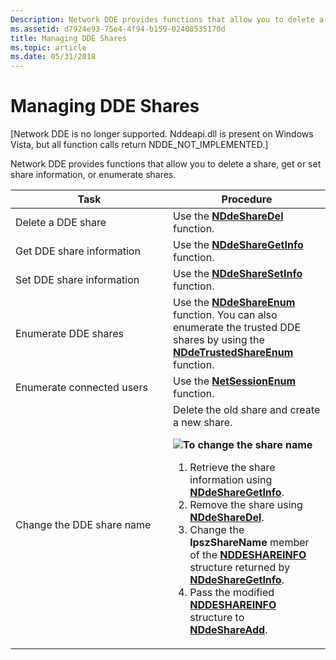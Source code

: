 ```yaml
---
Description: Network DDE provides functions that allow you to delete a share, get or set share information, or enumerate shares.
ms.assetid: d7924e93-75e4-4f94-b159-02408535170d
title: Managing DDE Shares
ms.topic: article
ms.date: 05/31/2018
---
```


# Managing DDE Shares

\[Network DDE is no longer supported. Nddeapi.dll is present on Windows Vista, but all function calls return NDDE\_NOT\_IMPLEMENTED.\]

Network DDE provides functions that allow you to delete a share, get or set share information, or enumerate shares.



<table>
<colgroup>
<col style="width: 50%" />
<col style="width: 50%" />
</colgroup>
<thead>
<tr class="header">
<th>Task</th>
<th>Procedure</th>
</tr>
</thead>
<tbody>
<tr class="odd">
<td>Delete a DDE share</td>
<td>Use the <a href="nddesharedel.md"><strong>NDdeShareDel</strong></a> function.</td>
</tr>
<tr class="even">
<td>Get DDE share information</td>
<td>Use the <a href="nddesharegetinfo.md"><strong>NDdeShareGetInfo</strong></a> function.</td>
</tr>
<tr class="odd">
<td>Set DDE share information</td>
<td>Use the <a href="nddesharesetinfo.md"><strong>NDdeShareSetInfo</strong></a> function.</td>
</tr>
<tr class="even">
<td>Enumerate DDE shares</td>
<td>Use the <a href="nddeshareenum.md"><strong>NDdeShareEnum</strong></a> function. You can also enumerate the trusted DDE shares by using the <a href="nddetrustedshareenum.md"><strong>NDdeTrustedShareEnum</strong></a> function.<br/></td>
</tr>
<tr class="odd">
<td>Enumerate connected users</td>
<td>Use the <a href="https://docs.microsoft.com/windows/desktop/api/lmshare/nf-lmshare-netsessionenum"><strong>NetSessionEnum</strong></a> function.</td>
</tr>
<tr class="even">
<td>Change the DDE share name</td>
<td>Delete the old share and create a new share.
<p><img src="../common/wedge.gif.md" /><strong>To change the share name</strong><br/></p>
<ol>
<li>Retrieve the share information using <a href="nddesharegetinfo.md"><strong>NDdeShareGetInfo</strong></a>.</li>
<li>Remove the share using <a href="nddesharedel.md"><strong>NDdeShareDel</strong></a>.</li>
<li>Change the <strong>lpszShareName</strong> member of the <a href="nddeshareinfo-str.md"><strong>NDDESHAREINFO</strong></a> structure returned by <a href="nddesharegetinfo.md"><strong>NDdeShareGetInfo</strong></a>.</li>
<li>Pass the modified <a href="nddeshareinfo-str.md"><strong>NDDESHAREINFO</strong></a> structure to <a href="nddeshareadd.md"><strong>NDdeShareAdd</strong></a>.</li>
</ol></td>
</tr>
</tbody>
</table>



 

 

 




